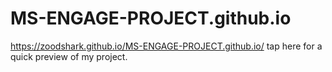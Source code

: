 # MS-ENGAGE-PROJECT.github.io

https://zoodshark.github.io/MS-ENGAGE-PROJECT.github.io/  tap here for a quick preview of my project.
